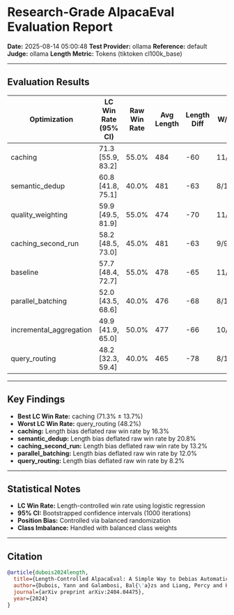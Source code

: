 # Research-Grade AlpacaEval Evaluation Report
**Date:** 2025-08-14 05:00:48
**Test Provider:** ollama
**Reference:** default
**Judge:** ollama
**Length Metric:** Tokens (tiktoken cl100k_base)

---
## Evaluation Results

| Optimization | LC Win Rate (95% CI) | Raw Win Rate | Avg Length | Length Diff | W/L/T |
|-------------|---------------------|--------------|------------|-------------|-------|
| caching                   | 71.3 [55.9, 83.2]   |        55.0% |        484 |         -60 |  11/8/1 |
| semantic_dedup            | 60.8 [41.8, 75.1]   |        40.0% |        481 |         -63 |  8/12/0 |
| quality_weighting         | 59.9 [49.5, 81.9]   |        55.0% |        474 |         -70 |  11/8/1 |
| caching_second_run        | 58.2 [48.5, 73.0]   |        45.0% |        481 |         -63 |   9/9/2 |
| baseline                  | 57.7 [48.4, 72.7]   |        55.0% |        478 |         -65 |  11/8/1 |
| parallel_batching         | 52.0 [43.5, 68.6]   |        40.0% |        476 |         -68 |  8/11/1 |
| incremental_aggregation   | 49.9 [41.9, 65.0]   |        50.0% |        477 |         -66 |  10/8/2 |
| query_routing             | 48.2 [32.3, 59.4]   |        40.0% |        465 |         -78 |  8/11/1 |

---
## Key Findings

- **Best LC Win Rate:** caching (71.3% ± 13.7%)
- **Worst LC Win Rate:** query_routing (48.2%)
- **caching:** Length bias deflated raw win rate by 16.3%
- **semantic_dedup:** Length bias deflated raw win rate by 20.8%
- **caching_second_run:** Length bias deflated raw win rate by 13.2%
- **parallel_batching:** Length bias deflated raw win rate by 12.0%
- **query_routing:** Length bias deflated raw win rate by 8.2%

---
## Statistical Notes

- **LC Win Rate:** Length-controlled win rate using logistic regression
- **95% CI:** Bootstrapped confidence intervals (1000 iterations)
- **Position Bias:** Controlled via balanced randomization
- **Class Imbalance:** Handled with balanced class weights

---
## Citation

```bibtex
@article{dubois2024length,
  title={Length-Controlled AlpacaEval: A Simple Way to Debias Automatic Evaluators},
  author={Dubois, Yann and Galambosi, Bal{\'a}zs and Liang, Percy and Hashimoto, Tatsunori B},
  journal={arXiv preprint arXiv:2404.04475},
  year={2024}
}
```
